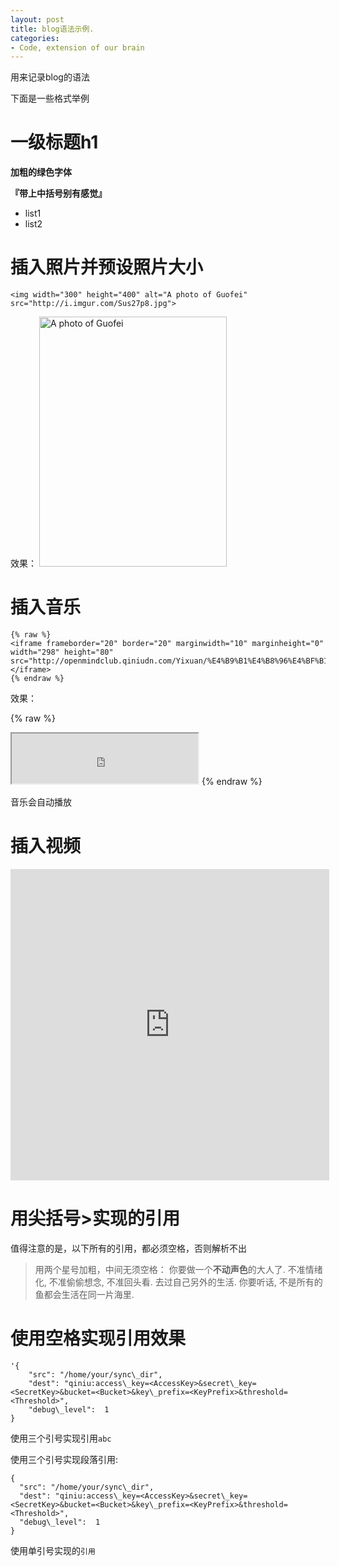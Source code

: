 ```yaml
---
layout: post
title: blog语法示例.
categories:
- Code, extension of our brain
---
```


用来记录blog的语法

下面是一些格式举例

# 一级标题h1


**加粗的绿色字体**

**『带上中括号别有感觉』**

- list1
- list2

# 插入照片并预设照片大小
```
<img width="300" height="400" alt="A photo of Guofei" src="http://i.imgur.com/Sus27p8.jpg">
```

效果：
<img width="300" height="400" alt="A photo of Guofei" src="http://i.imgur.com/Sus27p8.jpg">


# 插入音乐

```
{% raw %}
<iframe frameborder="20" border="20" marginwidth="10" marginheight="0" width="298" height="80" src="http://openmindclub.qiniudn.com/Yixuan/%E4%B9%B1%E4%B8%96%E4%BF%B1%E7%81%AD.mp3"></iframe>
{% endraw %}
```

效果：

{% raw %}
<iframe frameborder="20" border="20" marginwidth="10" marginheight="0" width="298" height="80" src="http://openmindclub.qiniudn.com/Yixuan/%E4%B9%B1%E4%B8%96%E4%BF%B1%E7%81%AD.mp3"></iframe>
{% endraw %}


音乐会自动播放

# 插入视频

<div class="embed-responsive embed-responsive-16by9"><iframe height=498 width=510 src="http://player.youku.com/embed/XNTE1NjQ5MzY4" frameborder=0 allowfullscreen></iframe></div>


# 用尖括号>实现的引用

值得注意的是，以下所有的引用，都必须空格，否则解析不出

> 用两个星号加粗，中间无须空格：
你要做一个**不动声色**的大人了. 不准情绪化, 不准偷偷想念, 不准回头看. 去过自己另外的生活. 你要听话, 不是所有的鱼都会生活在同一片海里.

# 使用空格实现引用效果

	'{
	    "src": "/home/your/sync\_dir",
	    "dest": "qiniu:access\_key=<AccessKey>&secret\_key=<SecretKey>&bucket=<Bucket>&key\_prefix=<KeyPrefix>&threshold=<Threshold>",
	    "debug\_level":  1
	}

使用三个引号实现引用```abc```

使用三个引号实现段落引用:


```
{
  "src": "/home/your/sync\_dir",
  "dest": "qiniu:access\_key=<AccessKey>&secret\_key=<SecretKey>&bucket=<Bucket>&key\_prefix=<KeyPrefix>&threshold=<Threshold>",
  "debug\_level":  1
}
```


使用单引号实现的`引用`
